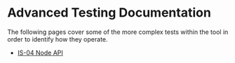 # Advanced Testing Documentation

The following pages cover some of the more complex tests within the tool in order to identify how they operate.

- [IS-04 Node API](5.1._Advanced_Testing_-_IS0401.md)
